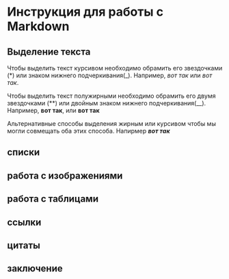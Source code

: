 # Инструкция для работы с Markdown

## Выделение текста

Чтобы выделить текст курсивом необходимо обрамить его звездочками (*) или знаком нижнего подчеркивания(_). Например, *вот так* или _вот так_.

Чтобы выделить текст полужирными необходимо обрамить его двумя звездочками (**) или двойным знаком нижнего подчеркивания(__). Например, **вот так**, или __вот так__

Альтернативные способы выделения жирным или курсивом чтобы мы могли совмещать оба этих способа. Напирмер _**вот так**_
## списки

## работа с изображениями

## работа с таблицами

## ссылки

## цитаты

## заключение